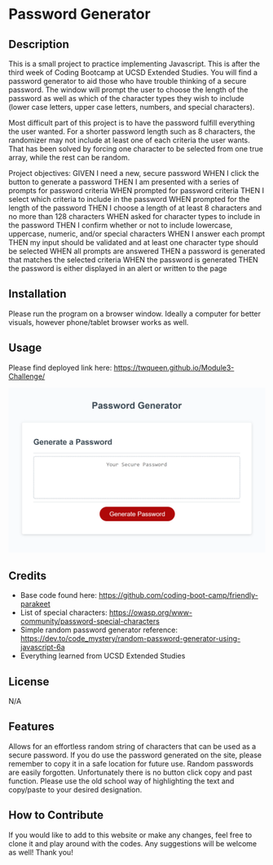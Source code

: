 # Password Generator

## Description
This is a small project to practice implementing Javascript. This is after the third week of Coding Bootcamp at UCSD Extended Studies. You will find a password generator to aid those who have trouble thinking of a secure password. The window will prompt the user to choose the length of the password as well as which of the character types they wish to include (lower case letters, upper case letters, numbers, and special characters).

Most difficult part of this project is to have the password fulfill everything the user wanted. For a shorter password length such as 8 characters, the randomizer may not include at least one of each criteria the user wants. That has been solved by forcing one character to be selected from one true array, while the rest can be random.

Project objectives:
GIVEN I need a new, secure password
WHEN I click the button to generate a password
THEN I am presented with a series of prompts for password criteria
WHEN prompted for password criteria
THEN I select which criteria to include in the password
WHEN prompted for the length of the password
THEN I choose a length of at least 8 characters and no more than 128 characters
WHEN asked for character types to include in the password
THEN I confirm whether or not to include lowercase, uppercase, numeric, and/or special characters
WHEN I answer each prompt
THEN my input should be validated and at least one character type should be selected
WHEN all prompts are answered
THEN a password is generated that matches the selected criteria
WHEN the password is generated
THEN the password is either displayed in an alert or written to the page

## Installation
Please run the program on a browser window. Ideally a computer for better visuals, however phone/tablet browser works as well.

## Usage
Please find deployed link here:
https://twqueen.github.io/Module3-Challenge/

![Webpage Screenshot](./assets/images/M3-BrowserScreenshot.png)

## Credits
* Base code found here: https://github.com/coding-boot-camp/friendly-parakeet
* List of special characters: https://owasp.org/www-community/password-special-characters
* Simple random password generator reference: https://dev.to/code_mystery/random-password-generator-using-javascript-6a
* Everything learned from UCSD Extended Studies

## License
N/A

## Features
Allows for an effortless random string of characters that can be used as a secure password. If you do use the password generated on the site, please remember to copy it in a safe location for future use. Random passwords are easily forgotten. Unfortunately there is no button click copy and past function. Please use the old school way of highlighting the text and copy/paste to your desired designation.

## How to Contribute
If you would like to add to this website or make any changes, feel free to clone it and play around with the codes. Any suggestions will be welcome as well! Thank you!
